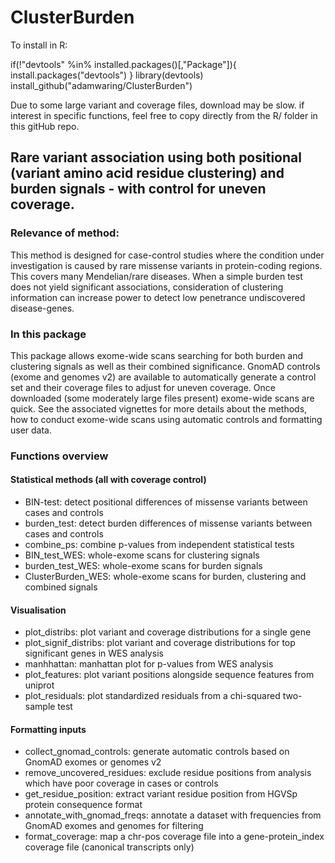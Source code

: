 # ClusterBurden

To install in R: 

if(!"devtools" %in% installed.packages()[,"Package"]){
  install.packages("devtools")
}
library(devtools)
install_github("adamwaring/ClusterBurden")

Due to some large variant and coverage files, download may be slow. if interest in specific functions, feel free to copy directly from the R/ folder in this gitHub repo. 

## Rare variant association using both positional (variant amino acid residue clustering) and burden signals - with control for uneven coverage.

### Relevance of method:
This method is designed for case-control studies where the condition under investigation is caused by rare missense variants in protein-coding regions. This covers many Mendelian/rare diseases. When a simple burden test does not yield significant associations, consideration of clustering information can increase power to detect low penetrance undiscovered disease-genes. 

### In this package 

This package allows exome-wide scans searching for both burden and clustering signals as well as their combined significance. GnomAD controls (exome and genomes v2) are available to automatically generate a control set and their coverage files to adjust for uneven coverage. Once downloaded (some moderately large files present) exome-wide scans are quick. See the associated vignettes for more details about the methods, how to conduct exome-wide scans using automatic controls and formatting user data. 

### Functions overview

#### Statistical methods (all with coverage control)
* BIN-test: detect positional differences of missense variants between cases and controls
* burden_test: detect burden differences of missense variants between cases and controls 
* combine_ps: combine p-values from independent statistical tests
* BIN_test_WES: whole-exome scans for clustering signals
* burden_test_WES: whole-exome scans for burden signals 
* ClusterBurden_WES: whole-exome scans for burden, clustering and combined signals

#### Visualisation
* plot_distribs: plot variant and coverage distributions for a single gene
* plot_signif_distribs: plot variant and coverage distributions for top significant genes in WES analysis 
* manhhattan: manhattan plot for p-values from WES analysis 
* plot_features: plot variant positions alongside sequence features from uniprot 
* plot_residuals: plot standardized residuals from a chi-squared two-sample test

#### Formatting inputs
* collect_gnomad_controls: generate automatic controls based on GnomAD exomes or genomes v2
* remove_uncovered_residues: exclude residue positions from analysis which have poor coverage in cases or controls 
* get_residue_position: extract variant residue position from HGVSp protein consequence format
* annotate_with_gnomad_freqs: annotate a dataset with frequencies from GnomAD exomes and genomes for filtering 
* format_coverage: map a chr-pos coverage file into a gene-protein_index coverage file (canonical transcripts only)


